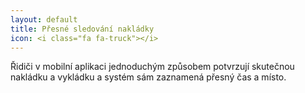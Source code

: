 ```yaml
---
layout: default
title: Přesné sledování nakládky
icon: <i class="fa fa-truck"></i>
---
```


Řidiči v mobilní aplikaci jednoduchým způsobem potvrzují skutečnou nakládku a vykládku a systém sám zaznamená přesný čas a místo.